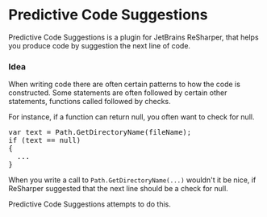 Predictive Code Suggestions
===========================
Predictive Code Suggestions is a plugin for JetBrains ReSharper, that helps you produce code by suggestion the next line of code.

<h3>Idea</h3>

When writing code there are often certain patterns to how the code is constructed. Some statements are often followed by certain other statements, functions called followed by checks.

For instance, if a function can return null, you often want to check for null.

<pre>
var text = Path.GetDirectoryName(fileName);
if (text == null) 
{
  ...
}
</pre>

When you write a call to `Path.GetDirectoryName(...)` wouldn't it be nice, if ReSharper suggested that the next line should be a check for null.

Predictive Code Suggestions attempts to do this.

